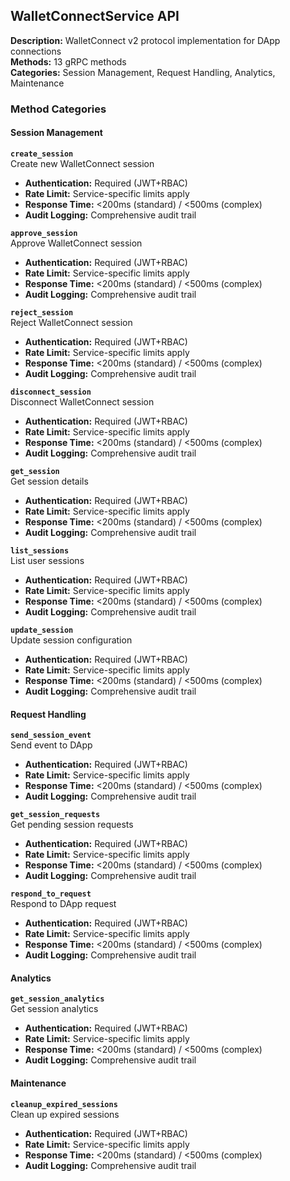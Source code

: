 ## WalletConnectService API

**Description:** WalletConnect v2 protocol implementation for DApp connections  
**Methods:** 13 gRPC methods  
**Categories:** Session Management, Request Handling, Analytics, Maintenance

### Method Categories

#### Session Management

**`create_session`**  
Create new WalletConnect session

- **Authentication:** Required (JWT+RBAC)
- **Rate Limit:** Service-specific limits apply
- **Response Time:** <200ms (standard) / <500ms (complex)
- **Audit Logging:** Comprehensive audit trail

**`approve_session`**  
Approve WalletConnect session

- **Authentication:** Required (JWT+RBAC)
- **Rate Limit:** Service-specific limits apply
- **Response Time:** <200ms (standard) / <500ms (complex)
- **Audit Logging:** Comprehensive audit trail

**`reject_session`**  
Reject WalletConnect session

- **Authentication:** Required (JWT+RBAC)
- **Rate Limit:** Service-specific limits apply
- **Response Time:** <200ms (standard) / <500ms (complex)
- **Audit Logging:** Comprehensive audit trail

**`disconnect_session`**  
Disconnect WalletConnect session

- **Authentication:** Required (JWT+RBAC)
- **Rate Limit:** Service-specific limits apply
- **Response Time:** <200ms (standard) / <500ms (complex)
- **Audit Logging:** Comprehensive audit trail

**`get_session`**  
Get session details

- **Authentication:** Required (JWT+RBAC)
- **Rate Limit:** Service-specific limits apply
- **Response Time:** <200ms (standard) / <500ms (complex)
- **Audit Logging:** Comprehensive audit trail

**`list_sessions`**  
List user sessions

- **Authentication:** Required (JWT+RBAC)
- **Rate Limit:** Service-specific limits apply
- **Response Time:** <200ms (standard) / <500ms (complex)
- **Audit Logging:** Comprehensive audit trail

**`update_session`**  
Update session configuration

- **Authentication:** Required (JWT+RBAC)
- **Rate Limit:** Service-specific limits apply
- **Response Time:** <200ms (standard) / <500ms (complex)
- **Audit Logging:** Comprehensive audit trail


#### Request Handling

**`send_session_event`**  
Send event to DApp

- **Authentication:** Required (JWT+RBAC)
- **Rate Limit:** Service-specific limits apply
- **Response Time:** <200ms (standard) / <500ms (complex)
- **Audit Logging:** Comprehensive audit trail

**`get_session_requests`**  
Get pending session requests

- **Authentication:** Required (JWT+RBAC)
- **Rate Limit:** Service-specific limits apply
- **Response Time:** <200ms (standard) / <500ms (complex)
- **Audit Logging:** Comprehensive audit trail

**`respond_to_request`**  
Respond to DApp request

- **Authentication:** Required (JWT+RBAC)
- **Rate Limit:** Service-specific limits apply
- **Response Time:** <200ms (standard) / <500ms (complex)
- **Audit Logging:** Comprehensive audit trail


#### Analytics

**`get_session_analytics`**  
Get session analytics

- **Authentication:** Required (JWT+RBAC)
- **Rate Limit:** Service-specific limits apply
- **Response Time:** <200ms (standard) / <500ms (complex)
- **Audit Logging:** Comprehensive audit trail


#### Maintenance

**`cleanup_expired_sessions`**  
Clean up expired sessions

- **Authentication:** Required (JWT+RBAC)
- **Rate Limit:** Service-specific limits apply
- **Response Time:** <200ms (standard) / <500ms (complex)
- **Audit Logging:** Comprehensive audit trail


